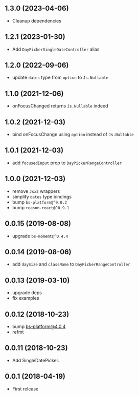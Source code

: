 ## 1.3.0 (2023-04-06)

- Cleanup dependencies

## 1.2.1 (2023-01-30)

- Add `DayPickerSingleDateController` alias

## 1.2.0 (2022-09-06)

- update `dates` type from `option` to `Js.Nullable`

## 1.1.0 (2021-12-06)

- onFocusChanged returns `Js.Nullable` indeed

## 1.0.2 (2021-12-03)

- bind onFocusChange using `option` instead of `Js.Nullable`

## 1.0.1 (2021-12-03)

- add `focusedInput` prop to `DayPickerRangeController`

## 1.0.0 (2021-12-03)

- remove `Jsx2` wrappers
- simplify `dates` type bindings
- bump `bs-platform@^9.0.2`
- bump `reason-react@^0.9.1`

## 0.0.15 (2019-08-08)

- upgrade `bs-momemt@^0.4.4`

## 0.0.14 (2019-08-06)

- add `daySize` and `className` to `DayPickerRangeController`

## 0.0.13 (2019-03-10)

- upgrade deps
- fix examples

## 0.0.12 (2018-10-23)

- bump bs-platform@4.0.4
- refmt

## 0.0.11 (2018-10-23)

- Add SingleDatePicker.

## 0.0.1 (2018-04-19)

- First release
